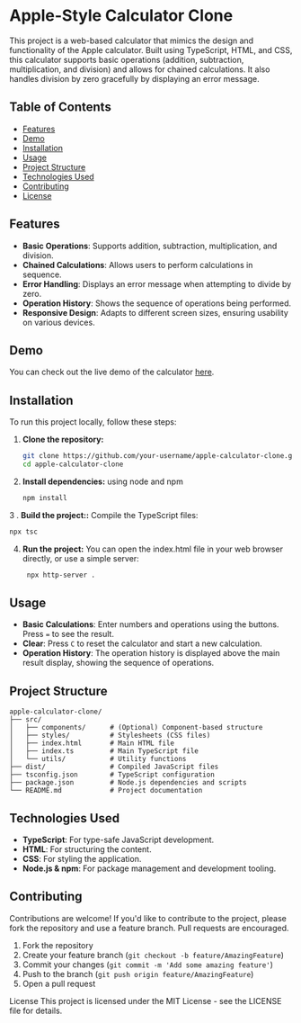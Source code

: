 # Apple-Style Calculator Clone

This project is a web-based calculator that mimics the design and functionality of the Apple calculator. Built using TypeScript, HTML, and CSS, this calculator supports basic operations (addition, subtraction, multiplication, and division) and allows for chained calculations. It also handles division by zero gracefully by displaying an error message.

## Table of Contents

- [Features](#features)
- [Demo](#demo)
- [Installation](#installation)
- [Usage](#usage)
- [Project Structure](#project-structure)
- [Technologies Used](#technologies-used)
- [Contributing](#contributing)
- [License](#license)

## Features

- **Basic Operations**: Supports addition, subtraction, multiplication, and division.
- **Chained Calculations**: Allows users to perform calculations in sequence.
- **Error Handling**: Displays an error message when attempting to divide by zero.
- **Operation History**: Shows the sequence of operations being performed.
- **Responsive Design**: Adapts to different screen sizes, ensuring usability on various devices.

## Demo

You can check out the live demo of the calculator [here](#).

## Installation

To run this project locally, follow these steps:

1. **Clone the repository:**

   ```bash
   git clone https://github.com/your-username/apple-calculator-clone.git
   cd apple-calculator-clone
   ```

2. **Install dependencies:**
using node and npm

   ```bash
   npm install
   ```
3 . **Build the project::**
Compile the TypeScript files:

   ```bash
   npx tsc
   ```
4. **Run the project:**
You can open the index.html file in your web browser directly, or use a simple server:

   ```bash
    npx http-server .
   ```

## Usage

- **Basic Calculations**: Enter numbers and operations using the buttons. Press `=` to see the result.
- **Clear**: Press `C` to reset the calculator and start a new calculation.
- **Operation History**: The operation history is displayed above the main result display, showing the sequence of operations.

## Project Structure

```plaintext
apple-calculator-clone/
├── src/
│   ├── components/      # (Optional) Component-based structure
│   ├── styles/          # Stylesheets (CSS files)
│   ├── index.html       # Main HTML file
│   ├── index.ts         # Main TypeScript file
│   └── utils/           # Utility functions
├── dist/                # Compiled JavaScript files
├── tsconfig.json        # TypeScript configuration
├── package.json         # Node.js dependencies and scripts
└── README.md            # Project documentation
```

## Technologies Used

- **TypeScript**: For type-safe JavaScript development.
- **HTML**: For structuring the content.
- **CSS**: For styling the application.
- **Node.js & npm**: For package management and development tooling.

## Contributing

Contributions are welcome! If you'd like to contribute to the project, please fork the repository and use a feature branch. Pull requests are encouraged.

1. Fork the repository
2. Create your feature branch (`git checkout -b feature/AmazingFeature`)
3. Commit your changes (`git commit -m 'Add some amazing feature'`)
4. Push to the branch (`git push origin feature/AmazingFeature`)
5. Open a pull request


License
This project is licensed under the MIT License - see the LICENSE file for details.
